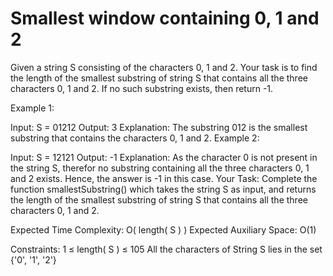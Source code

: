 # Smallest window containing 0, 1 and 2

Given a string S consisting of the characters 0, 1 and 2. Your task is to find the length of the smallest substring of string S that contains all the three characters 0, 1 and 2. If no such substring exists, then return -1.

Example 1:

Input:
S = 01212
Output:
3
Explanation:
The substring 012 is the smallest substring
that contains the characters 0, 1 and 2.
Example 2:

Input: 
S = 12121
Output:
-1
Explanation: 
As the character 0 is not present in the
string S, therefor no substring containing
all the three characters 0, 1 and 2
exists. Hence, the answer is -1 in this case.
Your Task:
Complete the function smallestSubstring() which takes the string S as input, and returns the length of the smallest substring of string S that contains all the three characters 0, 1 and 2.

Expected Time Complexity: O( length( S ) )
Expected Auxiliary Space: O(1)

Constraints:
1 ≤ length( S ) ≤ 105
All the characters of String S lies in the set {'0', '1', '2'}